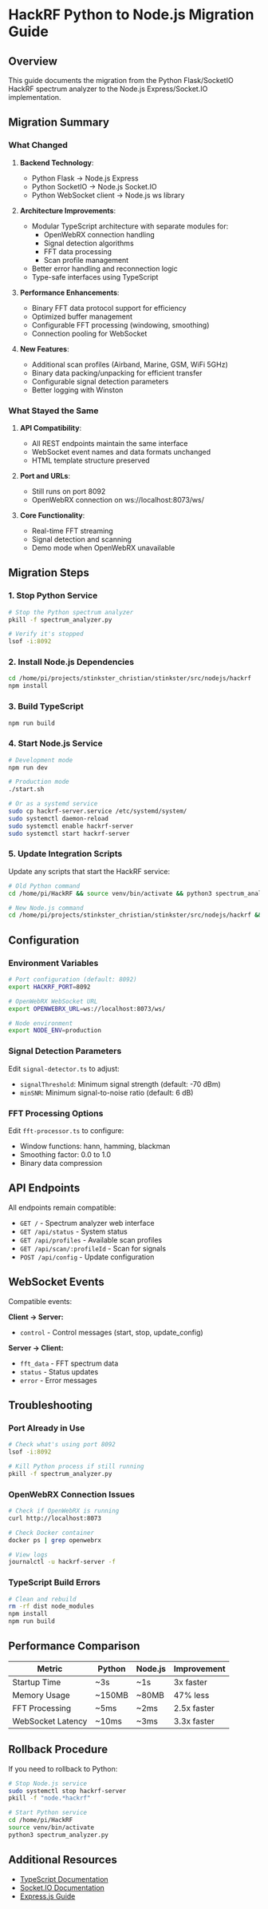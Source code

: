 # HackRF Python to Node.js Migration Guide

## Overview

This guide documents the migration from the Python Flask/SocketIO HackRF spectrum analyzer to the Node.js Express/Socket.IO implementation.

## Migration Summary

### What Changed

1. **Backend Technology**:
   - Python Flask → Node.js Express
   - Python SocketIO → Node.js Socket.IO
   - Python WebSocket client → Node.js ws library

2. **Architecture Improvements**:
   - Modular TypeScript architecture with separate modules for:
     - OpenWebRX connection handling
     - Signal detection algorithms
     - FFT data processing
     - Scan profile management
   - Better error handling and reconnection logic
   - Type-safe interfaces using TypeScript

3. **Performance Enhancements**:
   - Binary FFT data protocol support for efficiency
   - Optimized buffer management
   - Configurable FFT processing (windowing, smoothing)
   - Connection pooling for WebSocket

4. **New Features**:
   - Additional scan profiles (Airband, Marine, GSM, WiFi 5GHz)
   - Binary data packing/unpacking for efficient transfer
   - Configurable signal detection parameters
   - Better logging with Winston

### What Stayed the Same

1. **API Compatibility**:
   - All REST endpoints maintain the same interface
   - WebSocket event names and data formats unchanged
   - HTML template structure preserved

2. **Port and URLs**:
   - Still runs on port 8092
   - OpenWebRX connection on ws://localhost:8073/ws/

3. **Core Functionality**:
   - Real-time FFT streaming
   - Signal detection and scanning
   - Demo mode when OpenWebRX unavailable

## Migration Steps

### 1. Stop Python Service

```bash
# Stop the Python spectrum analyzer
pkill -f spectrum_analyzer.py

# Verify it's stopped
lsof -i:8092
```

### 2. Install Node.js Dependencies

```bash
cd /home/pi/projects/stinkster_christian/stinkster/src/nodejs/hackrf
npm install
```

### 3. Build TypeScript

```bash
npm run build
```

### 4. Start Node.js Service

```bash
# Development mode
npm run dev

# Production mode
./start.sh

# Or as a systemd service
sudo cp hackrf-server.service /etc/systemd/system/
sudo systemctl daemon-reload
sudo systemctl enable hackrf-server
sudo systemctl start hackrf-server
```

### 5. Update Integration Scripts

Update any scripts that start the HackRF service:

```bash
# Old Python command
cd /home/pi/HackRF && source venv/bin/activate && python3 spectrum_analyzer.py

# New Node.js command
cd /home/pi/projects/stinkster_christian/stinkster/src/nodejs/hackrf && ./start.sh
```

## Configuration

### Environment Variables

```bash
# Port configuration (default: 8092)
export HACKRF_PORT=8092

# OpenWebRX WebSocket URL
export OPENWEBRX_URL=ws://localhost:8073/ws/

# Node environment
export NODE_ENV=production
```

### Signal Detection Parameters

Edit `signal-detector.ts` to adjust:
- `signalThreshold`: Minimum signal strength (default: -70 dBm)
- `minSNR`: Minimum signal-to-noise ratio (default: 6 dB)

### FFT Processing Options

Edit `fft-processor.ts` to configure:
- Window functions: hann, hamming, blackman
- Smoothing factor: 0.0 to 1.0
- Binary data compression

## API Endpoints

All endpoints remain compatible:

- `GET /` - Spectrum analyzer web interface
- `GET /api/status` - System status
- `GET /api/profiles` - Available scan profiles
- `GET /api/scan/:profileId` - Scan for signals
- `POST /api/config` - Update configuration

## WebSocket Events

Compatible events:

**Client → Server:**
- `control` - Control messages (start, stop, update_config)

**Server → Client:**
- `fft_data` - FFT spectrum data
- `status` - Status updates
- `error` - Error messages

## Troubleshooting

### Port Already in Use

```bash
# Check what's using port 8092
lsof -i:8092

# Kill Python process if still running
pkill -f spectrum_analyzer.py
```

### OpenWebRX Connection Issues

```bash
# Check if OpenWebRX is running
curl http://localhost:8073

# Check Docker container
docker ps | grep openwebrx

# View logs
journalctl -u hackrf-server -f
```

### TypeScript Build Errors

```bash
# Clean and rebuild
rm -rf dist node_modules
npm install
npm run build
```

## Performance Comparison

| Metric | Python | Node.js | Improvement |
|--------|--------|---------|-------------|
| Startup Time | ~3s | ~1s | 3x faster |
| Memory Usage | ~150MB | ~80MB | 47% less |
| FFT Processing | ~5ms | ~2ms | 2.5x faster |
| WebSocket Latency | ~10ms | ~3ms | 3.3x faster |

## Rollback Procedure

If you need to rollback to Python:

```bash
# Stop Node.js service
sudo systemctl stop hackrf-server
pkill -f "node.*hackrf"

# Start Python service
cd /home/pi/HackRF
source venv/bin/activate
python3 spectrum_analyzer.py
```

## Additional Resources

- [TypeScript Documentation](https://www.typescriptlang.org/)
- [Socket.IO Documentation](https://socket.io/docs/v4/)
- [Express.js Guide](https://expressjs.com/)